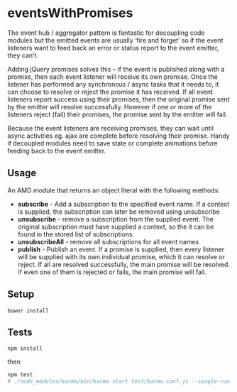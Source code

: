 # eventsWithPromises

The event hub / aggregator pattern is fantastic for decoupling code modules but the emitted events are usually ‘fire and forget’ so if the event listeners want to feed back an error or status report to the event emitter, they can’t.

Adding jQuery promises solves this – if the event is published along with a promise, then each event listener will receive its own promise. Once the listener has performed any synchronous / async tasks that it needs to, it can choose to resolve or reject the promise it has received. If all event listeners report success using their promises, then the original promise sent by the emitter will resolve successfully. However if one or more of the listeners reject (fail) their promises, the promise sent by the emitter will fail.

Because the event listeners are receiving promises, they can wait until async activities eg. ajax are complete before resolving their promise. Handy if decoupled modules need to save state or complete animations before feeding back to the event emitter.

## Usage

An AMD module that returns an object literal with the following methods:
* **subscribe** - Add a subscription to the specified event name. If a context is supplied, the subscription can later be removed using unsubscribe
* **unsubscribe** - remove a subscription from the supplied event. The original subscription must have supplied a context, so the it can be found in the stored list of subscriptions.
* **unsubscribeAll** - remove all subscriptions for all event names
* **publish** - Publish an event. If a promise is supplied, then every listener will be supplied with its own individual promise, which it can resolve or reject. If all are resolved successfully, the main promise will be resolved. If even one of them is rejected or fails, the main promise will fail.

## Setup

```
bower install
```

## Tests

```
npm install
```

then

```sh
npm test
# ./node_modules/karma/bin/karma start test/karma.conf.js --single-run
```
